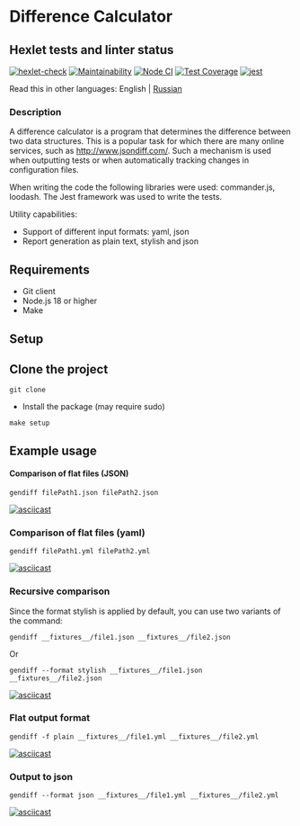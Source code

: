 # Difference Calculator

## Hexlet tests and linter status

[![hexlet-check](https://github.com/ElenaNek/frontend-project-46/actions/workflows/hexlet-check.yml/badge.svg)](https://github.com/ElenaNek/frontend-project-46/actions/workflows/hexlet-check.yml)
[![Maintainability](https://api.codeclimate.com/v1/badges/3407583d6e309a4c65a9/maintainability)](https://codeclimate.com/github/ElenaNek/frontend-project-46/maintainability)
[![Node CI](https://github.com/ElenaNek/frontend-project-46/actions/workflows/nodeCI.yml/badge.svg)](https://github.com/ElenaNek/frontend-project-46/actions/workflows/nodeCI.yml)
[![Test Coverage](https://api.codeclimate.com/v1/badges/3407583d6e309a4c65a9/test_coverage)](https://codeclimate.com/github/ElenaNek/frontend-project-46/test_coverage)
[![jest](https://jestjs.io/img/jest-badge.svg)](https://github.com/facebook/jest)

Read this in other languages: English | [Russian](./README.md)

### Description

A difference calculator is a program that determines the difference between two data structures. This is a popular task for which there are many online services, such as http://www.jsondiff.com/. Such a mechanism is used when outputting tests or when automatically tracking changes in configuration files.

When writing the code the following libraries were used: commander.js, loodash.
The Jest framework was used to write the tests.

Utility capabilities:

- Support of different input formats: yaml, json
- Report generation as plain text, stylish and json

## Requirements

- Git client
- Node.js 18 or higher
- Make

## Setup

## Clone the project
```
git clone 
```
* Install the package (may require sudo)
```
make setup
```
## Example usage

#### Comparison of flat files (JSON)

```
gendiff filePath1.json filePath2.json
```
[![asciicast](https://asciinema.org/a/jAv7G1Hn11IcyjuYxI00mwZAk.svg)](https://asciinema.org/a/jAv7G1Hn11IcyjuYxI00mwZAk)

### Comparison of flat files (yaml)

```
gendiff filePath1.yml filePath2.yml
```
[![asciicast](https://asciinema.org/a/0bmqrDT9pCYRbNj284qxCwiKi.svg)](https://asciinema.org/a/0bmqrDT9pCYRbNj284qxCwiKi)

### Recursive comparison

Since the format stylish is applied by default, you can use two variants of the command:

```
gendiff __fixtures__/file1.json __fixtures__/file2.json
```
Or

```
gendiff --format stylish __fixtures__/file1.json __fixtures__/file2.json
```
[![asciicast](https://asciinema.org/a/SAMik7yxlNvhpGrdJQwUQz0Nh.svg)](https://asciinema.org/a/SAMik7yxlNvhpGrdJQwUQz0Nh)

### Flat output format

```
gendiff -f plain __fixtures__/file1.yml __fixtures__/file2.yml
```
[![asciicast](https://asciinema.org/a/UZrDrjudzXn4f7uPdqy7W4ojE.svg)](https://asciinema.org/a/UZrDrjudzXn4f7uPdqy7W4ojE)

### Output to json

```
gendiff --format json __fixtures__/file1.yml __fixtures__/file2.yml
```
[![asciicast](https://asciinema.org/a/n2o3qYIhzLVreCT5Kdig7q8FK.svg)](https://asciinema.org/a/n2o3qYIhzLVreCT5Kdig7q8FK)
